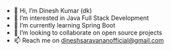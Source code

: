 * 👋 Hi, I’m Dinesh Kumar (dk)
* 👀 I’m interested in Java Full Stack Development
* 🌱 I’m currently learning Spring Boot
* 💞️ I’m looking to collaborate on open source projects
* 📫 Reach me on dineshsaravananofficial@gmail.com
